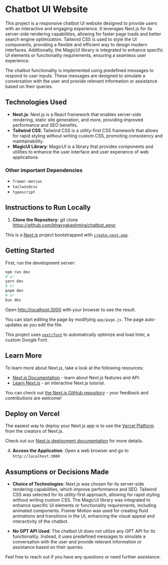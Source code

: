 # Chatbot UI Website

This project is a responsive chatbot UI website designed to provide users with an interactive and engaging experience. It leverages Next.js for its server-side rendering capabilities, allowing for faster page loads and better search engine optimization. Tailwind CSS is used to style the UI components, providing a flexible and efficient way to design modern interfaces. Additionally, the MagicUI library is integrated to enhance specific UI elements or functionality requirements, ensuring a seamless user experience.

The chatbot functionality is implemented using predefined messages to respond to user inputs. These messages are designed to simulate a conversation with the user and provide relevant information or assistance based on their queries.

## Technologies Used

- **Next.js**: Next.js is a React framework that enables server-side rendering, static site generation, and more, providing improved performance and SEO benefits.
- **Tailwind CSS**: Tailwind CSS is a utility-first CSS framework that allows for rapid styling without writing custom CSS, promoting consistency and maintainability.
- **MagicUI Library**: MagicUI is a library that provides components and utilities to enhance the user interface and user experience of web applications.

### Other important Dependencies


- `framer-motion`
- `tailwindcss`
- `typescript`

## Instructions to Run Locally

1. **Clone the Repository**:
 git clone https://github.com/bhavyakashmira/chatbot_epyc

This is a [Next.js](https://nextjs.org/) project bootstrapped with [`create-next-app`](https://github.com/vercel/next.js/tree/canary/packages/create-next-app).

## Getting Started

First, run the development server:

```bash
npm run dev
# or
yarn dev
# or
pnpm dev
# or
bun dev
```

Open [http://localhost:3000](http://localhost:3000) with your browser to see the result.

You can start editing the page by modifying `app/page.js`. The page auto-updates as you edit the file.

This project uses [`next/font`](https://nextjs.org/docs/basic-features/font-optimization) to automatically optimize and load Inter, a custom Google Font.

## Learn More

To learn more about Next.js, take a look at the following resources:

- [Next.js Documentation](https://nextjs.org/docs) - learn about Next.js features and API.
- [Learn Next.js](https://nextjs.org/learn) - an interactive Next.js tutorial.

You can check out [the Next.js GitHub repository](https://github.com/vercel/next.js/) - your feedback and contributions are welcome!

## Deploy on Vercel

The easiest way to deploy your Next.js app is to use the [Vercel Platform](https://vercel.com/new?utm_medium=default-template&filter=next.js&utm_source=create-next-app&utm_campaign=create-next-app-readme) from the creators of Next.js.

Check out our [Next.js deployment documentation](https://nextjs.org/docs/deployment) for more details.


4. **Access the Application**: 
Open a web browser and go to `http://localhost:3000`

## Assumptions or Decisions Made

- **Choice of Technologies**: Next.js was chosen for its server-side rendering capabilities, which improve performance and SEO. Tailwind CSS was selected for its utility-first approach, allowing for rapid styling without writing custom CSS. The MagicUI library was integrated to enhance specific UI elements or functionality requirements, including animated components. Framer Motion was used for creating fluid animations and transitions in the UI, enhancing the visual appeal and interactivity of the chatbot.

- **No GPT API Used**: The chatbot UI does not utilize any GPT API for its functionality. Instead, it uses predefined messages to simulate a conversation with the user and provide relevant information or assistance based on their queries.

Feel free to reach out if you have any questions or need further assistance.

